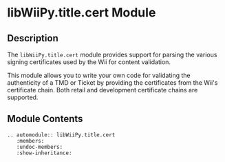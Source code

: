 # libWiiPy.title.cert Module

## Description

The `libWiiPy.title.cert` module provides support for parsing the various signing certificates used by the Wii for content validation.

This module allows you to write your own code for validating the authenticity of a TMD or Ticket by providing the certificates from the Wii's certificate chain. Both retail and development certificate chains are supported.

## Module Contents

```{eval-rst}
.. automodule:: libWiiPy.title.cert
   :members:
   :undoc-members:
   :show-inheritance:
```

